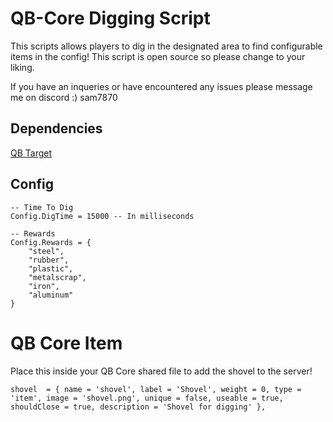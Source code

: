 # QB-Core Digging Script

This scripts allows players to dig in the designated area to find configurable items in the config! This script is open source so please change to your liking.

If you have an inqueries or have encountered any issues please message me on discord :) sam7870
## Dependencies

[QB Target]([https://github.com/qbcore-framework/qb-target](https://github.com/qbcore-framework))


## Config
```
-- Time To Dig
Config.DigTime = 15000 -- In milliseconds

-- Rewards
Config.Rewards = {
    "steel", 
    "rubber",
    "plastic",
    "metalscrap",
    "iron",
    "aluminum"
}
```

# QB Core Item
Place this inside your QB Core shared file to add the shovel to the server!

```shovel  = { name = 'shovel', label = 'Shovel', weight = 0, type = 'item', image = 'shovel.png', unique = false, useable = true, shouldClose = true, description = 'Shovel for digging' },```


